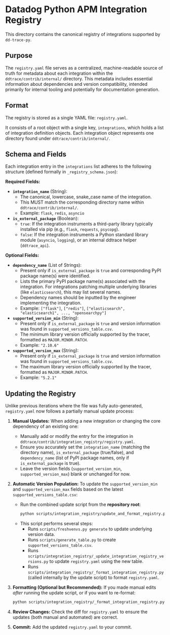 # Datadog Python APM Integration Registry

This directory contains the canonical registry of integrations supported by `dd-trace-py`.

## Purpose

The `registry.yaml` file serves as a centralized, machine-readable source of truth for metadata about each integration within the `ddtrace/contrib/internal/` directory. This metadata includes essential information about dependencies and version compatibility, intended primarily for internal tooling and potentially for documentation generation.

## Format

The registry is stored as a single YAML file: `registry.yaml`.

It consists of a root object with a single key, `integrations`, which holds a list of integration definition objects. Each integration object represents one directory found under `ddtrace/contrib/internal/`.

## Schema and Fields

Each integration entry in the `integrations` list adheres to the following structure (defined formally in `_registry_schema.json`):

**Required Fields:**

*   **`integration_name`** (String):
    *   The canonical, lowercase, snake\_case name of the integration.
    *   This MUST match the corresponding directory name within `ddtrace/contrib/internal/`.
    *   Example: `flask`, `redis`, `asyncio`
*   **`is_external_package`** (Boolean):
    *   `true`: If the integration instruments a third-party library typically installed via pip (e.g., `flask`, `requests`, `psycopg`).
    *   `false`: If the integration instruments a Python standard library module (`asyncio`, `logging`), or an internal ddtrace helper (`ddtrace_api`).

**Optional Fields:**

*   **`dependency_name`** (List of Strings):
    *   Present only if `is_external_package` is `true` and corresponding PyPI package name(s) were identified.
    *   Lists the primary PyPI package name(s) associated with the integration. For integrations patching multiple underlying libraries (like `elasticsearch`), this may list several names.
    *   Dependency names should be inputted by the engineer implementing the integration.
    *   Example: `["flask"]`, `["redis"]`, `["elasticsearch", "elasticsearch1", ..., "opensearchpy"]`
*   **`supported_version_min`** (String):
    *   Present only if `is_external_package` is `true` and version information was found in `supported_versions_table.csv`.
    *   The minimum library version officially supported by the tracer, formatted as `MAJOR.MINOR.PATCH`.
    *   Example: `"2.10.6"`
*   **`supported_version_max`** (String):
    *   Present only if `is_external_package` is `true` and version information was found in `supported_versions_table.csv`.
    *   The maximum library version officially supported by the tracer, formatted as `MAJOR.MINOR.PATCH`.
    *   Example: `"5.2.1"`

## Updating the Registry

Unlike previous iterations where the file was fully auto-generated, `registry.yaml` now follows a partially manual update process:

1.  **Manual Updates:** When adding a new integration or changing the core dependency of an existing one:
    *   Manually add or modify the entry for the integration in `ddtrace/contrib/integration_registry/registry.yaml`.
    *   Ensure you accurately set the `integration_name` (matching the directory name), `is_external_package` (true/false), and `dependency_name` (list of PyPI package names, only if `is_external_package` is true).
    *   Leave the version fields (`supported_version_min`, `supported_version_max`) blank or unchanged for now.

2.  **Automatic Version Population:** To update the `supported_version_min` and `supported_version_max` fields based on the latest `supported_versions_table.csv`:
    *   Run the combined update script from the **repository root**: 
        ```bash
        python scripts/integration_registry/update_and_format_registry.py
        ```
    *   This script performs several steps:
        *   Runs `scripts/freshvenvs.py generate` to update underlying version data.
        *   Runs `scripts/generate_table.py` to create `supported_versions_table.csv`.
        *   Runs `scripts/integration_registry/_update_integration_registry_versions.py` to update `registry.yaml` using the new table.
        *   Runs `scripts/integration_registry/_format_integration_registry.py` (called internally by the update script) to format `registry.yaml`.

3.  **Formatting (Optional but Recommended):** If you made manual edits *after* running the update script, or if you want to re-format:
    ```bash
    python scripts/integration_registry/_format_integration_registry.py
    ```

4.  **Review Changes:** Check the diff for `registry.yaml` to ensure the updates (both manual and automated) are correct.

5.  **Commit:** Add the updated `registry.yaml` to your commit.
